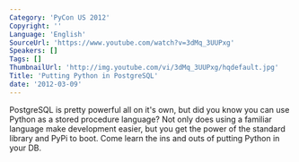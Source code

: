 ```yaml
---
Category: 'PyCon US 2012'
Copyright: ''
Language: 'English'
SourceUrl: 'https://www.youtube.com/watch?v=3dMq_3UUPxg'
Speakers: []
Tags: []
ThumbnailUrl: 'http://img.youtube.com/vi/3dMq_3UUPxg/hqdefault.jpg'
Title: 'Putting Python in PostgreSQL'
date: '2012-03-09'
---
```

PostgreSQL is pretty powerful all on it's own, but did you know you can use
Python as a stored procedure language? Not only does using a familiar language
make development easier, but you get the power of the standard library and
PyPi to boot. Come learn the ins and outs of putting Python in your DB.

